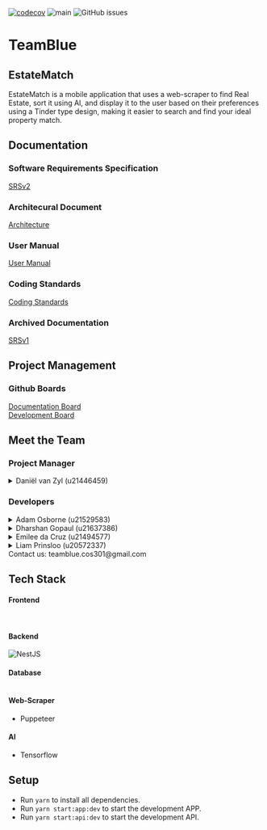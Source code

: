 [![codecov](https://codecov.io/gh/COS301-SE-2023/EstateMatch/branch/main/graph/badge.svg?token=M20C3A1SU1)](https://codecov.io/gh/COS301-SE-2023/EstateMatch)
![main](https://github.com/COS301-SE-2023/EstateMatch/actions/workflows/CI.yml/badge.svg?branch=main)
![GitHub issues](https://img.shields.io/github/issues/COS301-SE-2023/EstateMatch)

#  TeamBlue
## EstateMatch
EstateMatch is a mobile application that uses a web-scraper to find Real Estate, sort it using
AI, and display it to the user based on their preferences using a Tinder type design, making
it easier to search and find your ideal property match.

## Documentation
### Software Requirements Specification
<a href="https://docs.google.com/document/d/1RlTstf5AUX04HHE7UJJ6J_Fwv7FWnpZjaSfp0pe_y6g">SRSv2</a>

### Architecural Document
<a href="https://docs.google.com/document/d/1eEZawQQsqDtdPr7PcepF3r3jhFEsvrvVfRbxEUtQ5KE">Architecture</a>

### User Manual
<a href="https://docs.google.com/document/d/1qvRzDJuF_YBuy4V8E-jjelcO2OqnoXkK8b9G8zBNcdc">User Manual</a>

### Coding Standards
<a href="https://docs.google.com/document/d/1epleAggUqhXkfQHwGLf67TS5sfkBkPydWQ50SCDiOLk">Coding Standards</a>

### Archived Documentation
<a href="https://docs.google.com/document/d/1IPPo0ORLdAqlDpaK2BRLdt88pe27UXzoNSb_TqKFMJ8/edit#heading=h.y9ikcpqx8cfk">SRSv1</a>

## Project Management
### Github Boards
<a href="https://github.com/orgs/COS301-SE-2023/projects/31">Documentation Board</a><br>
<a href="https://github.com/orgs/COS301-SE-2023/projects/40/views/1">Development Board</a>

## Meet the Team

### Project Manager
<details><summary>Daniël van Zyl (u21446459)</summary><br>
<p>
Daniël is a BSC Computer Science student with a special interest in AI and security. He also likes maths and doesn't mind spending time solving more complex problems. He has experience working with C++, Java, JavaScript, nodeJS, Angular and Ionic, Python and TypeScript. He is a hard worker and is always willing to walk the extra mile to master any given task. Although he prefers working on the backend, he finds working on front ends refreshing. He can find group work challenging but is always happy to have team members to assist when needed.
</p>
<a href="https://github.com/dvz02" target="_blank">
  <img src="https://img.shields.io/badge/github-%23121011.svg?style=for-the-badge&logo=github&logoColor=white"/>
</a> 
<a href="https://www.linkedin.com/in/daniel-van-zyl-49b982207/">
    <img alt="ion" src="https://img.shields.io/badge/LinkedIn-0077B5?style=for-the-badge&logo=linkedin&logoColor=white" />
</a><br>
</details>

### Developers
<details><summary>Adam Osborne (u21529583)</summary><br>
<p>
Adam is a BSC Computer Science student. He finds that he easily fits into groups and works well with others. He puts a lot of effort into anything he does. He has worked with Java, C++ and Python. He is proficient in either language and finds that backend is his strong suit. He has worked with Ionic and Angular but spent more time improving his backend skills. He is a quick learner and picks up new technologies quite quickly.
</p>
<a href="https://github.com/AdamOsb" target="_blank">
  <img src="https://img.shields.io/badge/github-%23121011.svg?style=for-the-badge&logo=github&logoColor=white"/>
</a> 
<a href="https://www.linkedin.com/in/adam-osborne-3b4754272">
    <img alt="ion" src="https://img.shields.io/badge/LinkedIn-0077B5?style=for-the-badge&logo=linkedin&logoColor=white" />
</a><br>
</details>

<details><summary>Dharshan Gopaul (u21637386)</summary><br>
<p>
Dharshan is a BSC Information and Knowledge Systems student with a Data Science background. He likes to work in groups since he knows that there is always someone to help and there is always someone that can help him. He has worked in Java, SQL,  C++ and Python. His strong suit is working with database queries, dealing with backend code and creating designs for the frontend. He is still learning how to successfully integrate frontend with backend. His knowledge about frontend frameworks is not as great as his backend skills.  Although this is the case, he enjoys learning new technologies and is committed to master the technologies required.
</p>
<a href="https://github.com/FuryOfD" target="_blank">
  <img src="https://img.shields.io/badge/github-%23121011.svg?style=for-the-badge&logo=github&logoColor=white"/>
</a> 
<a href="https://www.linkedin.com/in/dharshan-gopaul-1b9044273/">
    <img alt="ion" src="https://img.shields.io/badge/LinkedIn-0077B5?style=for-the-badge&logo=linkedin&logoColor=white" />
</a><br>
</details>

<details><summary>Emilee da Cruz (u21494577)</summary><br>
<p>
Emilee is a BSc Information and Knowledge systems student doing the IT and Enterprises electives, therefore she also learns business management along with computer science. She enjoys working in groups because she is a social person. She gets along well with other people and finds that in group projects you learn a lot from the people you’re working with as well. She has worked with C++, Java and has done a bit of Python. This year she is taking a multimedia module and has learned that she really enjoys the design and front-end aspect of projects. She is looking forward to learning a lot in regards to integrating frontend and backend, using ionic and angular. She enjoys challenges and is always willing to try and learn new things. She also has some experience with handling databases and writing queries due to other past projects. 
</p>
<a href="https://github.com/emileepeyton" target="_blank">
  <img src="https://img.shields.io/badge/github-%23121011.svg?style=for-the-badge&logo=github&logoColor=white"/>
</a> 
<a href="https://www.linkedin.com/in/emilee-da-cruz-31b763272">
    <img alt="ion" src="https://img.shields.io/badge/LinkedIn-0077B5?style=for-the-badge&logo=linkedin&logoColor=white" />
</a><br>
</details>

<details><summary>Liam Prinsloo (u20572337)</summary><br>
<p>
Liam is a BSc Computer Science student. All the way through he loved doing the backend and he found that he was not very skilled in frontend. He has found a love for frontend after taking a Multimedia module this year. He is proficient  in C++, Python and Java. He has some experience with Ionic and Angular. He is interested in angular, therefore he is busy with an extra online course. He loves new challenges and to learn new technologies.
</p>
<a href="https://github.com/Liam-Prinsloo" target="_blank">
  <img src="https://img.shields.io/badge/github-%23121011.svg?style=for-the-badge&logo=github&logoColor=white"/>
</a> 
<a href="https://www.linkedin.com/in/liam-prinsloo-560632265/">
    <img alt="ion" src="https://img.shields.io/badge/LinkedIn-0077B5?style=for-the-badge&logo=linkedin&logoColor=white" />
</a><br>
</details>

<div>
Contact us: teamblue.cos301@gmail.com
</div>

## Tech Stack

#### Frontend
<div>
<img alt="" src="https://img.shields.io/badge/Angular-DD0031?style=for-the-badge&logo=angular&logoColor=white">
<img alt="" src="https://img.shields.io/badge/Ionic-3880FF?style=for-the-badge&logo=ionic&logoColor=white">
</div>

#### Backend
<div>
<img alt="NestJS" src="https://img.shields.io/badge/nestjs-e0234e?style=for-the-badge&logo=nestjs&logoColor=white"/>
</div>

#### Database
<div>
<img alt="" src="https://img.shields.io/badge/MongoDB-4EA94B?style=for-the-badge&logo=mongodb&logoColor=white">
</div>

#### Web-Scraper
- Puppeteer

#### AI
- Tensorflow

## Setup
- Run `yarn` to install all dependencies.
- Run `yarn start:app:dev` to start the development APP.
- Run `yarn start:api:dev` to start the development API.
